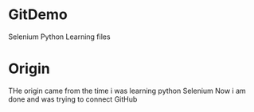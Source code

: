 # GitDemo
Selenium Python Learning files

# Origin
THe origin came from the time i was learning python Selenium
Now i am done and was trying to connect GitHub
